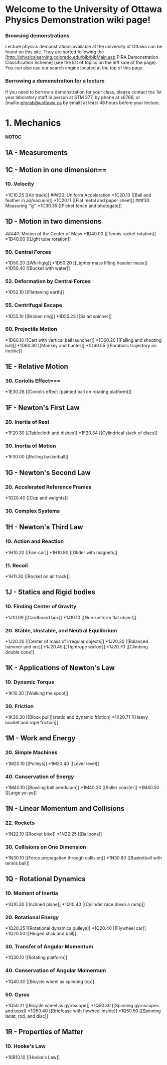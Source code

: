 # Welcome to the University of Ottawa Physics Demonstration wiki page!

### Browsing demonstrations
Lecture physics demonstrations available at the university of Ottawa can be found on this site.  They are sorted following the [http://physicslearning.colorado.edu/bib/bibMain.asp PIRA Demonstration Classification Scheme] (see the list of topics on the left side of the page).  You can also use our search engine located at the top of this page.

### Borrowing a demonstration for a lecture
If you need to borrow a demonstration for your class, please contact the 1st year laboratory staff in person at STM 377, by phone at x6766, or [mailto:phylab@uottawa.ca by email] at least 48 hours before your lecture.

# 1. Mechanics
__NOTOC__
## 1A - Measurements
## 1C - Motion in one dimension==
### 10. Velocity
*1C10.25 [[Air track]]
###20. Uniform Acceleration
*1C20.10 [[Ball and feather in air/vacuum]]
*1C20.11 [[Flat metal and paper sheet]]
###30. Measuring ''g''
*1C30.35 [[Picket fence and photogate]]

## 1D - Motion in two dimensions
###40. Motion of the Center of Mass
*1D40.00 [[Tennis racket rotation]]
*1D40.00 [[Light tube rotation]]
### 50. Central Forces
*1D50.20 [[Whirligig]]
*1D50.20 [[Lighter mass lifting heavier mass]]
*1D50.40 [[Bucket with water]]
### 52. Deformation by Central Forces
*1D52.10 [[Flattening earth]]
### 55. Centrifugal Escape
*1D55.10 [[Broken ring]]
*1D55.23 [[Salad spinner]]
### 60. Projectile Motion
*1D60.10 [[Cart with vertical ball launcher]]
*1D60.20 [[Falling and shooting ball]]
*1D60.30 [[Monkey and hunter]]
*1D60.55 [[Parabolic trajectory on incline]]

## 1E - Relative Motion
### 30. Coriolis Effect===
*1E30.28 [[Coriolis effect (painted ball on rotating platform)]]

## 1F - Newton's First Law
### 20. Inertia of Rest
*1F20.30 [[Tablecloth and dishes]]
*1F20.34 [[Cylindrical stack of discs]]
### 30. Inertia of Motion
*1F30.00 [[Rolling basketball]]

## 1G - Newton's Second Law
### 20. Accelerated Reference Frames
*1G20.40 [[Cup and weights]] 
### 30. Complex Systems

## 1H - Newton's Third Law
### 10. Action and Reaction
*1H10.20 [[Fan-car]]
*1H10.90 [[Glider with magnets]]
### 11. Recoil
*1H11.30 [[Rocket on air track]]

## 1J - Statics and Rigid bodies
### 10. Finding Center of Gravity
*1J10.09 [[Cardboard box]]
*1J10.10 [[Non-uniform flat object]]
### 20. Stable, Unstable, and Neutral Equilibrium
*1J20.20 [[Center of mass of irregular objects]]
*1J20.30 [[Balanced hammer and arc]]
*1J20.45 [[Tightrope walker]]
*1J20.70 [[Climbing double cone]]

## 1K - Applications of Newton's Law
### 10. Dynamic Torque
*1K10.30 [[Walking the spool]]
### 20. Friction
*1K20.30 [[Block pull]](static and dynamic friction)
*1K20.71 [[Heavy bucket and rope friction]]

## 1M - Work and Energy
<!--===10. Work===-->
### 20. Simple Machines
*1M20.10 [[Pulleys]]
*1M20.40 [[Lever level]]
### 40. Conservation of Energy
*1M40.10 [[Bowling ball pendulum]]
*1M40.20 [[Roller coaster]]
*1M40.50 [[Large yo-yo]]

## 1N - Linear Momentum and Collisions
### 22. Rockets
*1N22.10 [[Rocket bike]]
*1N22.25 [[Balloons]]
### 30. Collisions on One Dimension
*1N30.10 [[Force propagation through collision]]
*1N30.60 [[Basketball with tennis ball]]

## 1Q - Rotational Dynamics
### 10. Moment of Inertia
*1Q10.30 [[Inclined plane]]
*1Q10.40 [[Cylinder race down a ramp]]
### 20. Rotational Energy
*1Q20.25 [[Rotational dynamics pulleys]]
*1Q20.40 [[Flywheel car]]
*1Q20.50 [[Hinged stick and ball]]
### 30. Transfer of Angular Momentum
*1Q30.10 [[Rotating platform]]
### 40. Conservation of Angular Momentum
*1Q40.30 [[Bicycle wheel as spinning top]]
### 50. Gyros
*1Q50.21 [[Bicycle wheel as gyroscope]]
*1Q50.30 [[Spinning gyroscopes and tops]]
*1Q50.40 [[Briefcase with flywheel inside]]
*1Q50.50 [[Spinning lariat, rod, and disc]]

## 1R - Properties of Matter 
### 10. Hooke's Law
*10R10.10 [[Hooke's Law]]
